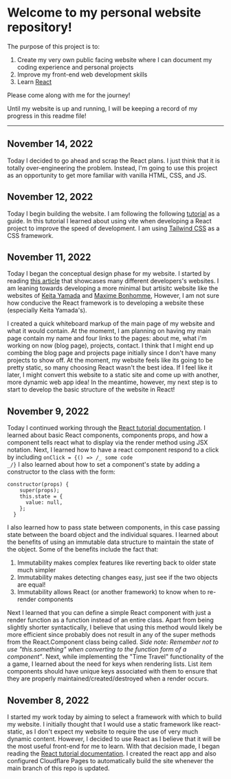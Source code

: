 # Welcome to my personal website repository!

The purpose of this project is to:

1. Create my very own public facing website where I can document my coding experience and personal projects
2. Improve my front-end web development skills
3. Learn [React](https://reactjs.org/)

Please come along with me for the journey!

Until my website is up and running, I will be keeping a record of my progress in this readme file!

---

## November 14, 2022

Today I decided to go ahead and scrap the React plans. I just think that it is totally over-engineering the problem. Instead, I'm going to use this project as an opportunity to get more familiar with vanilla HTML, CSS, and JS.

## November 12, 2022

Today I begin building the website. I am following the following [tutorial](https://www.youtube.com/watch?v=_oO4Qi5aVZs&ab_channel=JavaScriptMastery) as a guide. In this tutorial I learned about using vite when developing a React project to improve the speed of development. I am using [Tailwind CSS](https://tailwindcss.com/) as a CSS framework.

## November 11, 2022

Today I began the conceptual design phase for my website. I started by reading [this article](https://www.hostinger.com/tutorials/web-developer-portfolio) that showcases many different developers's websites. I am leaning towards developing a more minimal but artisitc website like the websites of [Keita Yamada](https://p5aholic.me/info/) and [Maxime Bonhomme](https://bonhomme.lol/), However, I am not sure how conducive the React framework is to developing a website these (especially Keita Yamada's).

I created a quick whiteboard markup of the main page of my website and what it would contain. At the momemt, I am planning on having my main page contain my name and four links to the pages: about me, what i'm working on now (blog page), projects, contact. I think that I might end up combing the blog page and projects page initially since I don't have many projects to show off. At the moment, my website feels like its going to be pretty static, so many choosing React wasn't the best idea. If I feel like it later, I might convert this website to a static site and come up with another, more dynamic web app idea! In the meantime, however, my next step is to start to develop the basic structure of the website in React!

## November 9, 2022

Today I continued working through the [React tutorial documentation](https://reactjs.org/tutorial/tutorial.html). I learned about basic React components, components props, and how a component tells react what to display via the render method using JSX notation. Next, I learned how to have a react component respond to a click by including <code>onClick = {() => /_ some code _/}</code> I also learned about how to set a component's state by adding a constructor to the class with the form:

```
constructor(props) {
    super(props);
    this.state = {
      value: null,
    };
  }
```

I also learned how to pass state between components, in this case passing state between the board object and the individual squares. I learned about the benefits of using an immutable data structure to maintain the state of the object. Some of the benefits include the fact that:

1. Immutability makes complex features like reverting back to older state much simpler
2. Immutability makes detecting changes easy, just see if the two objects are equal!
3. Immutability allows React (or another framework) to know when to re-render components

Next I learned that you can define a simple React component with just a render function as a function instead of an entire class. Apart from being slightly shorter syntactically, I believe that using this method would likely be more efficient since probably does not result in any of the super methods from the React.Component class being called. _Side note: Remember not to use "this.something" when converting to the function form of a component"_. Next, while implementing the "Time Travel" functionality of the a game, I learned about the need for keys when rendering lists. List item components should have unique keys associated with them to ensure that they are properly maintained/created/destroyed when a render occurs.

## November 8, 2022

I started my work today by aiming to select a framework with which to build my website. I initially thought that I would use a static framework like react-static, as I don't expect my website to require the use of very much dynamic content. However, I decided to use React as I believe that it will be the most useful front-end for me to learn. With that decision made, I began reading the [React tutorial documentation](https://reactjs.org/tutorial/tutorial.html). I created the react app and also configured Cloudflare Pages to automatically build the site whenever the main branch of this repo is updated.
